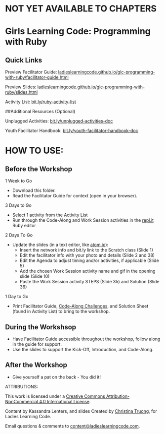 # NOT YET AVAILABLE TO CHAPTERS
# Girls Learning Code: Programming with Ruby

## Quick Links

Preview Facilitator Guide: <a href="https://ladieslearningcode.github.io/glc-programming-with-ruby/facilitator-guide.html">ladieslearningcode.github.io/glc-programming-with-ruby/facilitator-guide.html</a>

Preview Slides: <a href="https://ladieslearningcode.github.io/glc-programming-with-ruby/slides.html">ladieslearningcode.github.io/glc-programming-with-ruby/slides.html</a>

Activity List: <a href="http://bit.ly/ruby-activity-list">bit.ly/ruby-activity-list</a>

##Additional Resources (Optional)

Unplugged Activities: <a href="http://bit.ly/unplugged-activities-doc">bit.ly/unplugged-activities-doc</a>

Youth Facilitator Handbook: <a href="http://bit.ly/youth-facilitator-handbook-doc">bit.ly/youth-facilitator-handbook-doc</a>


# HOW TO USE:
## Before the Workshop
1 Week to Go

* Download this folder.
* Read the Facilitator Guide for context (open in your browser).

3 Days to Go

* Select 1 activity from the Activity List
* Run through the Code-Along and Work Session activities in the <a href="https://repl.it/languages/ruby">repl.it</a> Ruby editor

2 Days To Go

* Update the slides (in a text editor, like <a href="https://atom.io/">atom.io</a>):
    * Insert the network info and bit.ly link to the Scratch class (Slide 1)
    * Edit the facilitator info with your photo and details (Slide 2 and 38)
    * Edit the Agenda to adjust timing and/or activities, if applicable (Slide 5)
    * Add the chosen Work Session activity name and gif in the opening slide (Slide 10)
    * Paste the Work Session activity STEPS (Slide 35) and Solution (Slide 36)

1 Day to Go

* Print Facilitator Guide, <a href="https://docs.google.com/document/d/11BLTteUOJkLSPeBCjUgjcNH13h9MiosryJKSN6YE5xg/edit?usp=sharing">Code-Along Challenges</a>, and Solution Sheet (found in Activity List) to bring to the workshop.

## During the Workshsop
* Have Facilitator Guide accessible throughout the workshop, follow along in the guide for support.
* Use the slides to support the Kick-Off, Introduction, and Code-Along.

## After the Workshop
* Give yourself a pat on the back - You did it!


ATTRIBUTIONS:

This work is licensed under a <a rel="license" href="http://creativecommons.org/licenses/by-nc/4.0/">Creative Commons Attribution-NonCommercial 4.0 International License</a>.

Content by Kassandra Lenters, and slides Created by [Christina Truong](http://twitter.com/christinatruong), for Ladies Learning Code.

Email questions & comments to <content@ladieslearningcode.com>.
